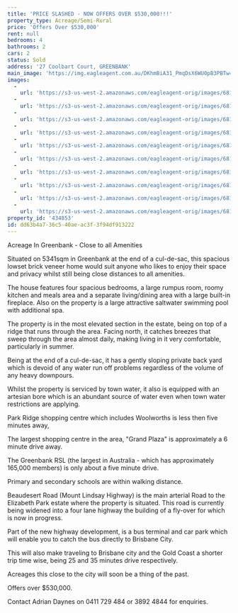 ```yaml
---
title: 'PRICE SLASHED - NOW OFFERS OVER $530,000!!!'
property_type: Acreage/Semi-Rural
price: 'Offers Over $530,000'
rent: null
bedrooms: 4
bathrooms: 2
cars: 2
status: Sold
address: '27 Coolbart Court, GREENBANK'
main_image: 'https://img.eagleagent.com.au/DKhmBiA31_PmqDsX6WU0pB3PBTw=/1280x854/smart/https://s3-us-west-2.amazonaws.com/eagleagent-orig/images/6818349/104359521-image-M.jpg'
images:
  -
    url: 'https://s3-us-west-2.amazonaws.com/eagleagent-orig/images/6818358/104359521-image-I.jpg'
  -
    url: 'https://s3-us-west-2.amazonaws.com/eagleagent-orig/images/6818357/104359521-image-H.jpg'
  -
    url: 'https://s3-us-west-2.amazonaws.com/eagleagent-orig/images/6818356/104359521-image-G.jpg'
  -
    url: 'https://s3-us-west-2.amazonaws.com/eagleagent-orig/images/6818355/104359521-image-F.jpg'
  -
    url: 'https://s3-us-west-2.amazonaws.com/eagleagent-orig/images/6818354/104359521-image-E.jpg'
  -
    url: 'https://s3-us-west-2.amazonaws.com/eagleagent-orig/images/6818353/104359521-image-D.jpg'
  -
    url: 'https://s3-us-west-2.amazonaws.com/eagleagent-orig/images/6818352/104359521-image-C.jpg'
  -
    url: 'https://s3-us-west-2.amazonaws.com/eagleagent-orig/images/6818351/104359521-image-B.jpg'
  -
    url: 'https://s3-us-west-2.amazonaws.com/eagleagent-orig/images/6818350/104359521-image-A.jpg'
  -
    url: 'https://s3-us-west-2.amazonaws.com/eagleagent-orig/images/6818349/104359521-image-M.jpg'
property_id: '434853'
id: dd63b4a7-36c5-40ae-ac3f-3f94df913222
---
```

Acreage In Greenbank - Close to all Amenities

Situated on 5341sqm in Greenbank at the end of a cul-de-sac, this spacious lowset brick veneer home would suit anyone who likes to enjoy their space and privacy whilst still being close distances to all amenities.

The house features four spacious bedrooms, a large rumpus room, roomy kitchen and meals area and a separate living/dining area with a large built-in fireplace. Also on the property is a large attractive saltwater swimming pool with additional spa.

The property is in the most elevated section in the estate, being on top of a ridge that runs through the area. Facing north, it catches breezes that sweep through the area almost daily, making living in it very comfortable, particularly in summer.

Being at the end of a cul-de-sac, it has a gently sloping private back yard which is devoid of any water run off problems regardless of the volume of any heavy downpours.

Whilst the property is serviced by town water, it also is equipped with an artesian bore which is an abundant source of water even when town water restrictions are applying.

Park Ridge shopping centre which includes Woolworths is less then five minutes away,

The largest shopping centre in the area, "Grand Plaza" is approximately a 6 minute drive away.

The Greenbank RSL (the largest in Australia - which has approximately 165,000 members) is only about a five minute drive.

Primary and secondary schools are within walking distance.

Beaudesert Road (Mount Lindsay Highway) is the main arterial Road to the Elizabeth Park estate where the property is situated. This road is currently being widened into a four lane highway the building of a fly-over for which is now in progress.

Part of the new highway development, is a bus terminal and car park which will enable you to catch the bus directly to Brisbane City.

This will also make traveling to Brisbane city and the Gold Coast a shorter trip time wise, being 25 and 35 minutes drive respectively.

Acreages this close to the city will soon be a thing of the past.

Offers over $530,000.

Contact Adrian Daynes on 0411 729 484 or 3892 4844 for enquiries.